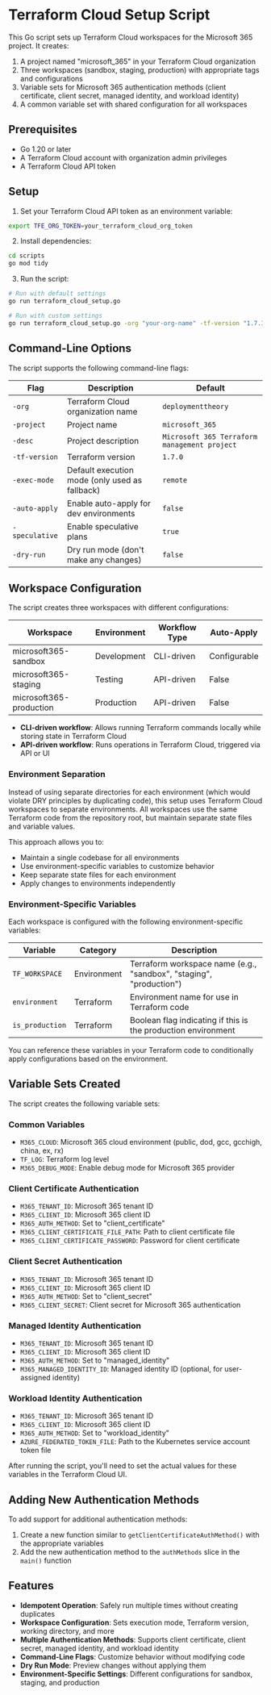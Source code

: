# Terraform Cloud Setup Script

This Go script sets up Terraform Cloud workspaces for the Microsoft 365 project. It creates:

1. A project named "microsoft_365" in your Terraform Cloud organization
2. Three workspaces (sandbox, staging, production) with appropriate tags and configurations
3. Variable sets for Microsoft 365 authentication methods (client certificate, client secret, managed identity, and workload identity)
4. A common variable set with shared configuration for all workspaces

## Prerequisites

- Go 1.20 or later
- A Terraform Cloud account with organization admin privileges
- A Terraform Cloud API token

## Setup

1. Set your Terraform Cloud API token as an environment variable:

```bash
export TFE_ORG_TOKEN=your_terraform_cloud_org_token
```

2. Install dependencies:

```bash
cd scripts
go mod tidy
```

3. Run the script:

```bash
# Run with default settings
go run terraform_cloud_setup.go

# Run with custom settings
go run terraform_cloud_setup.go -org "your-org-name" -tf-version "1.7.3" -exec-mode "remote"
```

## Command-Line Options

The script supports the following command-line flags:

| Flag | Description | Default |
|------|-------------|---------|
| `-org` | Terraform Cloud organization name | `deploymenttheory` |
| `-project` | Project name | `microsoft_365` |
| `-desc` | Project description | `Microsoft 365 Terraform management project` |
| `-tf-version` | Terraform version | `1.7.0` |
| `-exec-mode` | Default execution mode (only used as fallback) | `remote` |
| `-auto-apply` | Enable auto-apply for dev environments | `false` |
| `-speculative` | Enable speculative plans | `true` |
| `-dry-run` | Dry run mode (don't make any changes) | `false` |

## Workspace Configuration

The script creates three workspaces with different configurations:

| Workspace | Environment | Workflow Type | Auto-Apply |
|-----------|-------------|--------------|------------|
| microsoft365-sandbox | Development | CLI-driven | Configurable |
| microsoft365-staging | Testing | API-driven | False |
| microsoft365-production | Production | API-driven | False |

- **CLI-driven workflow**: Allows running Terraform commands locally while storing state in Terraform Cloud
- **API-driven workflow**: Runs operations in Terraform Cloud, triggered via API or UI

### Environment Separation

Instead of using separate directories for each environment (which would violate DRY principles by duplicating code), this setup uses Terraform Cloud workspaces to separate environments. All workspaces use the same Terraform code from the repository root, but maintain separate state files and variable values.

This approach allows you to:
- Maintain a single codebase for all environments
- Use environment-specific variables to customize behavior
- Keep separate state files for each environment
- Apply changes to environments independently

### Environment-Specific Variables

Each workspace is configured with the following environment-specific variables:

| Variable | Category | Description |
|----------|----------|-------------|
| `TF_WORKSPACE` | Environment | Terraform workspace name (e.g., "sandbox", "staging", "production") |
| `environment` | Terraform | Environment name for use in Terraform code |
| `is_production` | Terraform | Boolean flag indicating if this is the production environment |

You can reference these variables in your Terraform code to conditionally apply configurations based on the environment.

## Variable Sets Created

The script creates the following variable sets:

### Common Variables

- `M365_CLOUD`: Microsoft 365 cloud environment (public, dod, gcc, gcchigh, china, ex, rx)
- `TF_LOG`: Terraform log level
- `M365_DEBUG_MODE`: Enable debug mode for Microsoft 365 provider

### Client Certificate Authentication

- `M365_TENANT_ID`: Microsoft 365 tenant ID
- `M365_CLIENT_ID`: Microsoft 365 client ID
- `M365_AUTH_METHOD`: Set to "client_certificate"
- `M365_CLIENT_CERTIFICATE_FILE_PATH`: Path to client certificate file
- `M365_CLIENT_CERTIFICATE_PASSWORD`: Password for client certificate

### Client Secret Authentication

- `M365_TENANT_ID`: Microsoft 365 tenant ID
- `M365_CLIENT_ID`: Microsoft 365 client ID
- `M365_AUTH_METHOD`: Set to "client_secret"
- `M365_CLIENT_SECRET`: Client secret for Microsoft 365 authentication

### Managed Identity Authentication

- `M365_TENANT_ID`: Microsoft 365 tenant ID
- `M365_CLIENT_ID`: Microsoft 365 client ID
- `M365_AUTH_METHOD`: Set to "managed_identity"
- `M365_MANAGED_IDENTITY_ID`: Managed identity ID (optional, for user-assigned identity)

### Workload Identity Authentication

- `M365_TENANT_ID`: Microsoft 365 tenant ID
- `M365_CLIENT_ID`: Microsoft 365 client ID
- `M365_AUTH_METHOD`: Set to "workload_identity"
- `AZURE_FEDERATED_TOKEN_FILE`: Path to the Kubernetes service account token file

After running the script, you'll need to set the actual values for these variables in the Terraform Cloud UI.

## Adding New Authentication Methods

To add support for additional authentication methods:

1. Create a new function similar to `getClientCertificateAuthMethod()` with the appropriate variables
2. Add the new authentication method to the `authMethods` slice in the `main()` function

## Features

- **Idempotent Operation**: Safely run multiple times without creating duplicates
- **Workspace Configuration**: Sets execution mode, Terraform version, working directory, and more
- **Multiple Authentication Methods**: Supports client certificate, client secret, managed identity, and workload identity
- **Command-Line Flags**: Customize behavior without modifying code
- **Dry Run Mode**: Preview changes without applying them
- **Environment-Specific Settings**: Different configurations for sandbox, staging, and production 